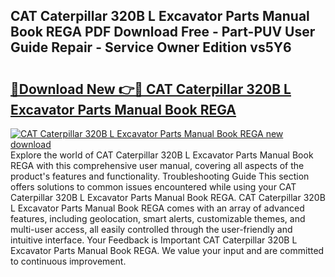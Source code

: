 ## CAT Caterpillar 320B L Excavator Parts Manual Book REGA PDF Download Free - Part-PUV User Guide Repair - Service Owner Edition vs5Y6

# <h2><a href="http://bc70676.oget.top/?id=CAT+Caterpillar+320B+L+Excavator+Parts+Manual+Book+REGA">🔗Download New 👉🔴 CAT Caterpillar 320B L Excavator Parts Manual Book REGA</a></h2>

[![CAT Caterpillar 320B L Excavator Parts Manual Book REGA new download](https://i.imgur.com/5g1atiW.png)](http://bc70676.oget.top/?id=CAT+Caterpillar+320B+L+Excavator+Parts+Manual+Book+REGA)
Explore the world of CAT Caterpillar 320B L Excavator Parts Manual Book REGA with this comprehensive user manual, covering all aspects of the product's features and functionality. Troubleshooting Guide This section offers solutions to common issues encountered while using your CAT Caterpillar 320B L Excavator Parts Manual Book REGA. CAT Caterpillar 320B L Excavator Parts Manual Book REGA comes with an array of advanced features, including geolocation, smart alerts, customizable themes, and multi-user access, all easily controlled through the user-friendly and intuitive interface. Your Feedback is Important CAT Caterpillar 320B L Excavator Parts Manual Book REGA. We value your input and are committed to continuous improvement.
